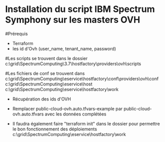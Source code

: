 Installation du script IBM Spectrum Symphony sur les masters OVH
==============

#Prérequis 
- Terraform
- les id d'Ovh (user_name, tenant_name, password)

#Les scripts se trouvent dans le dossier
c:\grid\SpectrumComputing\3.7\hostfactory\providers\ovh\scripts

#Les fichiers de conf se trouvent dans 
c:\grid\SpectrumComputing\eservice\hostfactory\conf\providers\ovh\conf
c:\grid\SpectrumComputing\eservice\host
c:\grid\SpectrumComputing\eservice\hostfactory\work

- Récupération des ids d'OVH
- Remplacer public-cloud-ovh.auto.tfvars-example par public-cloud-ovh.auto.tfvars avec les données complétées

- Il faudra également faire "terraform init" dans le dossier pour permettre le bon fonctionnement des déploiements 
c:\grid\SpectrumComputing\eservice\hostfactory\work
